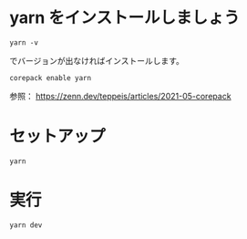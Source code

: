 # yarn をインストールしましょう
```
yarn -v
```
でバージョンが出なければインストールします。
```
corepack enable yarn
```
参照：
https://zenn.dev/teppeis/articles/2021-05-corepack


# セットアップ
```
yarn
```

# 実行
```
yarn dev
```